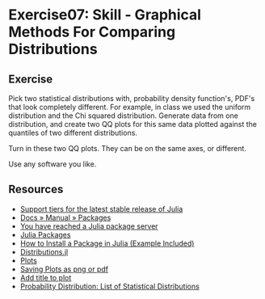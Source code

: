 # Exercise07: Skill - Graphical Methods For Comparing Distributions

## Exercise

Pick two statistical distributions with, probability density function's, PDF's that look completely different.
For example, in class we used the uniform distribution and the Chi squared distribution.
Generate data from one distribution, and create two QQ plots for this same data plotted against the quantiles of two different distributions.

Turn in these two QQ plots.
They can be on the same axes, or different.

Use any software you like.

## Resources

- [Support tiers for the latest stable release of Julia](https://julialang.org/downloads/#support_tiers_for_the_latest_stable_release_of_julia)
- [Docs » Manual » Packages](https://julia-doc.readthedocs.io/en/latest/manual/packages/)
- [You have reached a Julia package server](https://us-west.pkg.julialang.org/)
- [Julia Packages](https://julialang.org/packages/)
- [How to Install a Package in Julia (Example Included)](https://datatofish.com/install-package-julia/)
- [Distributions.jl](https://juliastats.org/Distributions.jl/stable/starting/#Installation)
- [Plots](http://docs.juliaplots.org/latest/install/)
- [Saving Plots as png or pdf](https://discourse.julialang.org/t/different-results-when-saving-plots-as-png-or-pdf/54169)
- [Add title to plot](https://discourse.julialang.org/t/makie-add-title-to-plot/22340)
- [Probability Distribution: List of Statistical Distributions](https://www.statisticshowto.com/probability-distribution/)